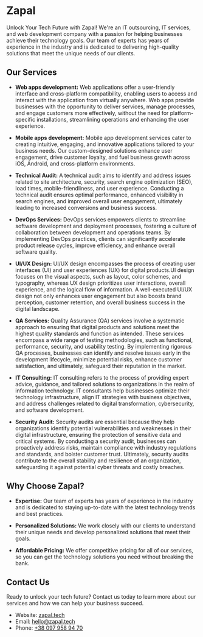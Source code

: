 # Zapal

Unlock Your Tech Future with Zapal! We're an IT outsourcing, IT services, and web development company with a passion for helping businesses achieve their technology goals. Our team of experts has years of experience in the industry and is dedicated to delivering high-quality solutions that meet the unique needs of our clients.

## Our Services

- **Web apps development:** Web applications offer a user-friendly interface and cross-platform compatibility, enabling users to access and interact with the application from virtually anywhere. Web apps provide businesses with the opportunity to deliver services, manage processes, and engage customers more effectively, without the need for platform-specific installations, streamlining operations and enhancing the user experience.

- **Mobile apps development:** Mobile app development services cater to creating intuitive, engaging, and innovative applications tailored to your business needs. Our custom-designed solutions enhance user engagement, drive customer loyalty, and fuel business growth across iOS, Android, and cross-platform environments.

- **Technical Audit:** A technical audit aims to identify and address issues related to site architecture, security, search engine optimization (SEO), load times, mobile-friendliness, and user experience. Conducting a technical audit ensures optimal performance, enhanced visibility in search engines, and improved overall user engagement, ultimately leading to increased conversions and business success.

- **DevOps Services:** DevOps services empowers clients to streamline software development and deployment processes, fostering a culture of collaboration between development and operations teams. By implementing DevOps practices, clients can significantly accelerate product release cycles, improve efficiency, and enhance overall software quality.

- **UI/UX Design:** UI/UX design encompasses the process of creating user interfaces (UI) and user experiences (UX) for digital products.UI design focuses on the visual aspects, such as layout, color schemes, and typography, whereas UX design prioritizes user interactions, overall experience, and the logical flow of information. A well-executed UI/UX design not only enhances user engagement but also boosts brand perception, customer retention, and overall business success in the digital landscape.

- **QA Services:** Quality Assurance (QA) services involve a systematic approach to ensuring that digital products and solutions meet the highest quality standards and function as intended. These services encompass a wide range of testing methodologies, such as functional, performance, security, and usability testing. By implementing rigorous QA processes, businesses can identify and resolve issues early in the development lifecycle, minimize potential risks, enhance customer satisfaction, and ultimately, safeguard their reputation in the market.

- **IT Consulting:** IT consulting refers to the process of providing expert advice, guidance, and tailored solutions to organizations in the realm of information technology. IT consultants help businesses optimize their technology infrastructure, align IT strategies with business objectives, and address challenges related to digital transformation, cybersecurity, and software development.

- **Security Audit:** Security audits are essential because they help organizations identify potential vulnerabilities and weaknesses in their digital infrastructure, ensuring the protection of sensitive data and critical systems. By conducting a security audit, businesses can proactively address risks, maintain compliance with industry regulations and standards, and bolster customer trust. Ultimately, security audits contribute to the overall stability and resilience of an organization, safeguarding it against potential cyber threats and costly breaches.

## Why Choose Zapal?

- **Expertise:** Our team of experts has years of experience in the industry and is dedicated to staying up-to-date with the latest technology trends and best practices.

- **Personalized Solutions:** We work closely with our clients to understand their unique needs and develop personalized solutions that meet their goals.

- **Affordable Pricing:** We offer competitive pricing for all of our services, so you can get the technology solutions you need without breaking the bank.

## Contact Us

Ready to unlock your tech future? Contact us today to learn more about our services and how we can help your business succeed.

- Website: [zapal.tech](https://www.zapal.tech)
- Email: [hello@zapal.tech](mailto:hello@zapal.tech)
- Phone: [+38 097 958 94 70](tel:+380979589470)
